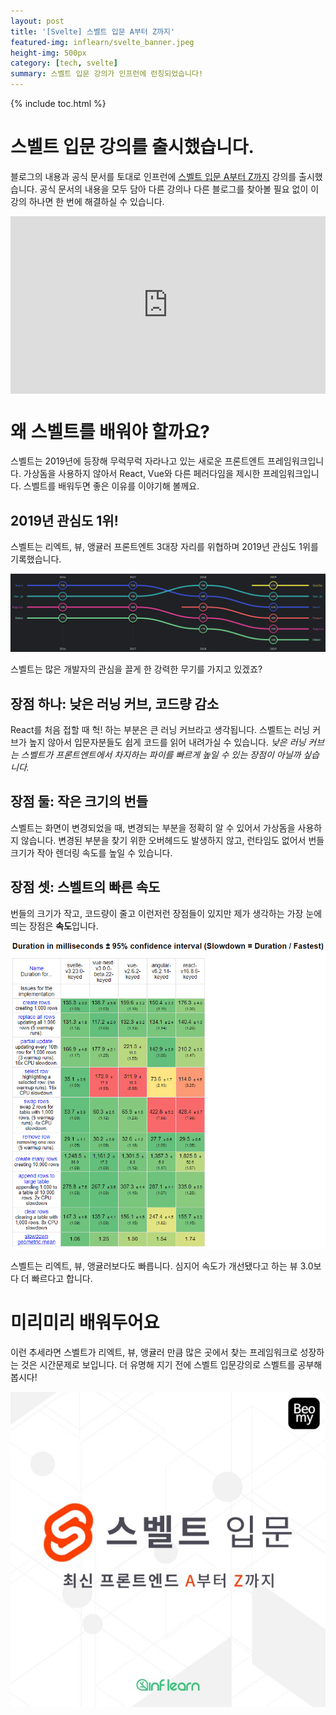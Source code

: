 ```yaml
---
layout: post
title: '[Svelte] 스벨트 입문 A부터 Z까지'
featured-img: inflearn/svelte_banner.jpeg
height-img: 500px
category: [tech, svelte]
summary: 스벨트 입문 강의가 인프런에 런칭되었습니다!
---
```

{% include toc.html %}

# 스벨트 입문 강의를 출시했습니다.
블로그의 내용과 공식 문서를 토대로 인프런에 [스벨트 입문 A부터 Z까지](https://www.inflearn.com/course/스벨트-입문) 강의를 출시했습니다. 공식 문서의 내용을 모두 담아 다른 강의나 다른 블로그를 찾아볼 필요 없이 이 강의 하나면 한 번에 해결하실 수 있습니다.

<div style="padding-top: 56.25%; position: relative;">
  <iframe frameborder="0" allowfullscreen="true" src="https://www.youtube.com/embed/20ihgYRe1fE?showinfo=0" data-tour-cover-tag="covered" style="position: absolute; top: 0; left: 0; width: 100%; height: 100%;"></iframe>
</div>

# 왜 스벨트를 배워야 할까요?
스벨트는 2019년에 등장해 무럭무럭 자라나고 있는 새로운 프론트엔트 프레임워크입니다. 가상돔을 사용하지 않아서 React, Vue와 다른 페러다임을 제시한 프레임워크입니다. 스벨트를 배워두면 좋은 이유를 이야기해 볼께요.

## 2019년 관심도 1위!
스벨트는 리엑트, 뷰, 앵귤러 프론트엔트 3대장 자리를 위협하며 2019년 관심도 1위를 기록했습니다.

[![스벨트 트랜드](/assets/img/posts/inflearn/svelte_trend.png)](https://2019.stateofjs.com/ko/front-end-frameworks/)

스벨트는 많은 개발자의 관심을 끌게 한 강력한 무기를 가지고 있겠죠?

## 장점 하나: 낮은 러닝 커브, 코드량 감소
React를 처음 접할 때 헉! 하는 부분은 큰 러닝 커브라고 생각됩니다. 스벨트는 러닝 커브가 높지 않아서 입문자분들도 쉽게 코드를 읽어 내려가실 수 있습니다. *낮은 러닝 커브는 스벨트가 프론트엔트에서 차지하는 파이를 빠르게 높일 수 있는 장점이 아닐까 싶습니다.*

## 장점 둘: 작은 크기의 번들
스벨트는 화면이 변경되었을 때, 변경되는 부분을 정확히 알 수 있어서 가상돔을 사용하지 않습니다. 변경된 부분을 찾기 위한 오버헤드도 발생하지 않고, 런타임도 없어서 번들 크기가 작아 렌더링 속도를 높일 수 있습니다.

## 장점 셋: 스벨트의 빠른 속도
번들의 크기가 작고, 코드량이 줄고 이런저런 장점들이 있지만 제가 생각하는 가장 눈에 띄는 장점은 **속도**입니다.

[![스벨트 속도](/assets/img/posts/inflearn/svelte_speed.png)](https://krausest.github.io/js-framework-benchmark/current.html)

스벨트는 리엑트, 뷰, 앵귤러보다도 빠릅니다. 심지어 속도가 개선됐다고 하는 뷰 3.0보다 더 빠르다고 합니다.

# 미리미리 배워두어요
이런 추세라면 스벨트가 리엑트, 뷰, 앵귤러 만큼 많은 곳에서 찾는 프레임워크로 성장하는 것은 시간문제로 보입니다. 더 유명해 지기 전에 스벨트 입문강의로 스벨트를 공부해봅시다!

[![스벨트 입문 A부터 Z까지](/assets/img/posts/inflearn/svelte_banner_big.jpeg)](https://www.inflearn.com/course/스벨트-입문)
